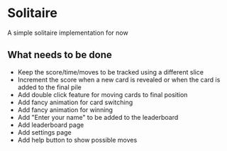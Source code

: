 # Solitaire

A simple solitaire implementation for now

## What needs to be done

- Keep the score/time/moves to be tracked using a different slice
- Increment the score when a new card is revealed or when the card is added to the final pile
- Add double click feature for moving cards to final position
- Add fancy animation for card switching
- Add fancy animation for winning
- Add "Enter your name" to be added to the leaderboard
- Add leaderboard page
- Add settings page
- Add help button to show possible moves
